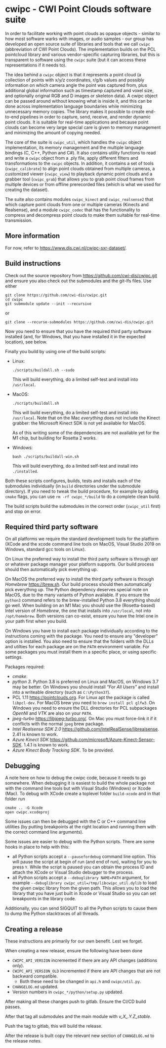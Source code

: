 # cwipc - CWI Point Clouds software suite


In order to facilitate working with point clouds as opaque objects - similar to how most software warks with images, or audio samples -  our group has developed an open source suite of libraries and tools that we call `cwipc` (abbreviation of CWI Point Clouds). The implementation builds on the PCL pointcloud library and various vendor-specific capturing libraries, but this is transparent to software using the `cwipc` suite (but it can access these representations if it needs to).

The idea behind a `cwipc` object is that it represents a point cloud (a collection of points with x/y/z coordinates, r/g/b values and possibly information on which camera angle the point was captured from, plus additional global information such as timestamp captured and voxel size, and optionally original RGB and D images or skeleton data). A cwipc object can be passed around without knowing what is inside it, and this can be done across implementation language boundaries while minimizing unnecessary memory copies. The library makes it possible to create end-to-end pipelines in order to capture, send, receive, and render dynamic point clouds. It is suitable for real-time applications and because point clouds can become very large special care is given to memory management and minimizing the amount of copying needed.

The core of the suite is `cwipc_util`, which handles the `cwipc` object implementation, its memory management and the multiple language bindings (C, C++, Python and C#). It also contains utility functions to read and write a `cwipc` object from a .ply file, apply different filters and transformations to the `cwipc` objects. In addition, it contains a set of tools (`cwipc_calibrate`) to align point clouds obtained from multiple cameras, a customized viewer (`cwipc_view`) to playback dynamic point clouds and a grabber tool (`cwipc_grab`) that allows you to grab point cloud frames from multiple devices or  from offline prerecorded files (which is what we used for creating the dataset).

The suite also contains modules `cwipc_kinect` and `cwipc_realsense2` that which capture point clouds from one or multiple cameras (Kinects and Realsense), and a module `cwipc_codec` that has the functionality to compress and decompress point clouds to make them suitable for real-time transmission. 

## More information

For now, refer to <https://www.dis.cwi.nl/cwipc-sxr-dataset/>.

## Build instructions

Check out the source repository from <https://github.com/cwi-dis/cwipc.git> and ensure you also check out the submodules and the git-lfs files. Use either

```
git clone https://github.com/cwi-dis/cwipc.git
cd cwipc
git submodule update --init --recursive
```

or

```
git clone --recurse-submodules https://github.com/cwi-dis/cwipc.git
```

Now you need to ensure that you have the required third party software installed (and, for Windows, that you have installed it in the expected location), see below.

Finally you build by using one of the build scripts:

- Linux:

  ```
  ./scripts/buildall.sh --sudo
  ```
  
  This will build everything, do a limited self-test and install into `/usr/local`.

- MacOS:

  ```
  ./scripts/buildall.sh
  ```
  
  This will build everything, do a limited self-test and install into `/usr/local`. Note that on the Mac _everything_ does not include the Kinect grabber: the Microsoft Kinect SDK is not yet available for MacOS.
  
  As of this writing some of the dependencies are not available yet for the M1 chip, but building for Rosetta 2 works.

- Windows:

  ```
  bash ./scripts/buildall-win.sh
  ```
  This will build everything, do a limited self-test and install into `./installed`.
  
Both these scripts configures, builds, tests and installs each of the submodules individually (in `build` directories under the submodule directory). If you need to tweak the build procedure, for example by adding `cmake` flags, you can use `rm -rf cwipc_*/build` to do a complete clean build.

The build scripts build the submodules in the correct order (`cwipc_util` first) and stop on error.

## Required third party software

On all platforms we require the standard development tools for the platform (XCode and the xcode command line tools on MacOS, Visual Studio 2019 on Windows, standard gcc tools on Linux).

On Linux the preferred way to install the third party software is through _apt_ or whatever package manager your platform supports. Our build process should then automatically pick everything up.

On MacOS the preferred way to install the third party software is through _Homebrew_ <https://brew.sh>. Our build process should then automatically pick everything up. The Python dependency deserves special note on MacOS, due to the many variants of Python available. If you ensure the `python3` command refers to the brew-installed Python 3.8 everything should go well. When building on an M1 Mac you should use the (Rosetta-based) Intel version of _Homebrew_, the one that installs into `/usr/local`, not into `/opt/homebrew`. Both versions can co-exist, ensure you have the Intel one in your path first when you build.

On Windows you have to install each package individually according to the instructions coming with the package. You need to ensure any "developer" option is installed. You also need to ensure that the folders with the DLLs and utilties for each package are on the `PATH` environment variable. For some packages you must install them in a specific place, or using specific settings.

Packages required:

- _cmake_. 
- _python 3_. Python 3.8 is preferred on Linux and MacOS, on Windows 3.7 may be better. On Windows you should install _"For All Users"_ and install into a writeable directory (such as `C:\Python37`).
- PCL 1.11 <https://pointclouds.org>. For Linux apt the package is called `libpcl-dev`. For MacOS brew you need to  `brew install pcl glfw3`. On Windows you need to ensure the DLL directories for PCL subpackages _OpenNI_ and _VTK_ are also on your `PATH`.
- _jpeg-turbo_ <https://libjpeg-turbo.org/>. On Mac you must force-link it if it conflicts with the normal `jpeg` brew package.
- _Intel Realsense SDK 2.0_ <https://github.com/IntelRealSense/librealsense>. 2.41 is known to work.
- _Azure Kinect SDK_ <https://github.com/microsoft/Azure-Kinect-Sensor-SDK>. 1.4.1 is known to work.
- _Azure Kinect Body Tracking SDK_. To be provided.

## Debugging

A note here on how to debug the cwipc code, because it needs to go somewhere. When debugging it is easiest to build the whole package not with the command line tools but with Visual Studio (Windows) or Xcode (Mac). To debug with XCode create a toplevel folder `build-xcode` and in that folder run

```
cmake .. -G Xcode
open cwipc.xcodeproj
```

Some issues can then be debugged with the C or C++ command line utilities (by putting breakpoints at the right location and running them with the correct command line arguments).

Some issues are easier to debug with the Python scripts. There are some hooks in place to help with this:

- all Python scripts accept a `--pausefordebug` command line option. This will pause the script at begin of run (and end of run), waiting for you to press `Y`. While the script is paused you can obtain the process ID and attach the XCode or Visual Studio debugger to the process.
- all Python scripts accept a `--debuglibrary NAME=PATH` argument, for example `--debuglibrary cwipc_util=/tmp/libcwipc_util.dylib` to load the given cwipc library from the given path. This allows you to load the library that you have just built in Xcode or Visual Studio so you can set breakpoints in the library code.

Additionally, you can send SIGQUIT to all the Python scripts to cause them to dump the Python stacktraces of all threads.

## Creating a release

These instructions are primarily for our own benefit. Lest we forget.

When creating a new release, ensure the following have been done

- `CWIPC_API_VERSION` incremented if there are any API changes (additions only).
- `CWIPC_API_VERSION_OLD` incremented if there are API changes that are not backward compatible.
	- Both these need to be changed in `api.h` and `cwipc/util.py`.
- `CHANGELOG.md` updated.
- Version numbers in `cwipc_*/python/setup.py` updated.

After making all these changes push to gitlab. Ensure the CI/CD build passes.

After that tag all submodules and the main module with *v_X_._Y_._Z_\_stable*.

Push the tag to gitlab, this will build the release.

After the release is built copy the relevant new section of `CHANGELOG.md` to the release notes.